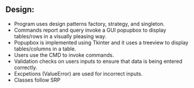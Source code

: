 ## Design:
* Program uses design patterns factory, strategy, and singleton.
* Commands report and query invoke a GUI popupbox to display tables/rows in a visually pleasing way.
* Popupbox is implemented using Tkinter and it uses a treeview to display tables/columns in a table.
* Users use the CMD to invoke commands.
* Validation checks on users inputs to ensure that data is being entered correctly.
* Excpetions (ValueError) are used for incorrect inputs.
* Classes follow SRP
